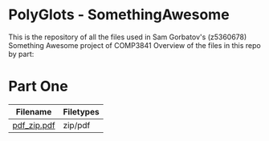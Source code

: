 # PolyGlots - SomethingAwesome
This is the repository of all the files used in Sam Gorbatov's (z5360678) Something Awesome project of COMP3841
Overview of the files in this repo by part:

# Part One

| Filename | Filetypes |
| --- | --- |
| [pdf_zip.pdf](/pdf_zip.pdf) | zip/pdf |

